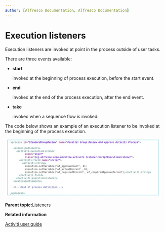 ```yaml
---
author: [Alfresco Documentation, Alfresco Documentation]
---
```


# Execution listeners

Execution listeners are invoked at point in the process outside of user tasks.

There are three events available:

-   **start**

    invoked at the beginning of process execution, before the start event.

-   **end**

    invoked at the end of the process execution, after the end event.

-   **take**

    invoked when a sequence flow is invoked.


The code below shows an example of an execution listener to be invoked at the beginning of the process execution.

![An XML fragment from a process definition that contains Alfresco-specific execution listener](../images/wf-execution-listener.jpg)

**Parent topic:**[Listeners](../concepts/wf-process-def-listeners.md)

**Related information**  


[Activiti user guide](http://www.activiti.org/userguide/)

